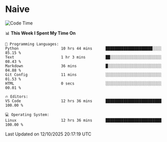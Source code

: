 # Naive
<!-- ## 日拱一卒，功不唐捐 -->
<!-- [![GitHub Streak](https://streak-stats.demolab.com/?user=XiaoXKKK)](https://git.io/streak-stats) -->
<!--START_SECTION:waka-->
![Code Time](http://img.shields.io/badge/Code%20Time-818%20hrs%2021%20mins-blue)

📊 **This Week I Spent My Time On** 

```text
💬 Programming Languages: 
Python                   10 hrs 44 mins      █████████████████████░░░░   85.15 % 
Text                     1 hr 3 mins         ██░░░░░░░░░░░░░░░░░░░░░░░   08.43 % 
Markdown                 36 mins             █░░░░░░░░░░░░░░░░░░░░░░░░   04.88 % 
Git Config               11 mins             ░░░░░░░░░░░░░░░░░░░░░░░░░   01.53 % 
HTML                     0 secs              ░░░░░░░░░░░░░░░░░░░░░░░░░   00.01 % 

🔥 Editors: 
VS Code                  12 hrs 36 mins      █████████████████████████   100.00 % 

💻 Operating System: 
Linux                    12 hrs 36 mins      █████████████████████████   100.00 % 
```


 Last Updated on 12/10/2025 20:17:19 UTC
<!--END_SECTION:waka-->
